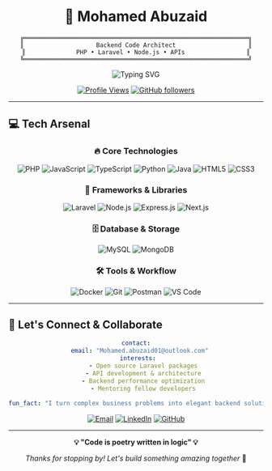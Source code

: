 # <div align="center">🚀 Mohamed Abuzaid</div>

<div align="center">
  
```ascii
╔══════════════════════════════════════════════════════════════╗
║                    Backend Code Architect                    ║
║              PHP • Laravel • Node.js • APIs                 ║
╚══════════════════════════════════════════════════════════════╝
```

<img src="https://readme-typing-svg.herokuapp.com?font=Fira+Code&weight=500&size=25&pause=1000&color=00D9FF&center=true&vCenter=true&random=false&width=600&lines=Building+Scalable+Backend+Solutions;Crafting+Clean+API+Architectures;Turning+Ideas+Into+Digital+Reality" alt="Typing SVG" />

[![Profile Views](https://komarev.com/ghpvc/?username=mohamedabuzaid&label=Profile%20Views&color=00d9ff&style=for-the-badge)](https://github.com/mohamedabuzaid)
[![GitHub followers](https://img.shields.io/github/followers/mohamedabuzaid?label=Followers&style=for-the-badge&color=00d9ff)](https://github.com/mohamedabuzaid)

</div>

---



## 💻 Tech Arsenal

<div align="center">

### 🔥 Core Technologies
![PHP](https://img.shields.io/badge/PHP-777BB4?style=for-the-badge&logo=php&logoColor=white)
![JavaScript](https://img.shields.io/badge/JavaScript-F7DF1E?style=for-the-badge&logo=javascript&logoColor=black)
![TypeScript](https://img.shields.io/badge/TypeScript-3178C6?style=for-the-badge&logo=typescript&logoColor=white)
![Python](https://img.shields.io/badge/Python-3776AB?style=for-the-badge&logo=python&logoColor=white)
![Java](https://img.shields.io/badge/Java-ED8B00?style=for-the-badge&logo=openjdk&logoColor=white)
![HTML5](https://img.shields.io/badge/HTML5-E34F26?style=for-the-badge&logo=html5&logoColor=white)
![CSS3](https://img.shields.io/badge/CSS3-1572B6?style=for-the-badge&logo=css3&logoColor=white)

### 🚀 Frameworks & Libraries
![Laravel](https://img.shields.io/badge/Laravel-FF2D20?style=for-the-badge&logo=laravel&logoColor=white)
![Node.js](https://img.shields.io/badge/Node.js-339933?style=for-the-badge&logo=nodedotjs&logoColor=white)
![Express.js](https://img.shields.io/badge/Express.js-000000?style=for-the-badge&logo=express&logoColor=white)
![Next.js](https://img.shields.io/badge/Next.js-000000?style=for-the-badge&logo=nextdotjs&logoColor=white)

### 🗄️ Database & Storage
![MySQL](https://img.shields.io/badge/MySQL-4479A1?style=for-the-badge&logo=mysql&logoColor=white)
![MongoDB](https://img.shields.io/badge/MongoDB-47A248?style=for-the-badge&logo=mongodb&logoColor=white)

### 🛠️ Tools & Workflow
![Docker](https://img.shields.io/badge/Docker-2496ED?style=for-the-badge&logo=docker&logoColor=white)
![Git](https://img.shields.io/badge/Git-F05032?style=for-the-badge&logo=git&logoColor=white)
![Postman](https://img.shields.io/badge/Postman-FF6C37?style=for-the-badge&logo=postman&logoColor=white)
![VS Code](https://img.shields.io/badge/VS_Code-007ACC?style=for-the-badge&logo=visualstudiocode&logoColor=white)

</div>

---




## 🤝 Let's Connect & Collaborate

<div align="center">

```yaml
contact:
  email: "Mohamed.abuzaid01@outlook.com"
  interests: 
    - Open source Laravel packages
    - API development & architecture
    - Backend performance optimization
    - Mentoring fellow developers
  
fun_fact: "I turn complex business problems into elegant backend solutions ⚡"
```

[![Email](https://img.shields.io/badge/Email-D14836?style=for-the-badge&logo=gmail&logoColor=white)](mailto:mohamed.abuzaid01@outlook.com)
[![LinkedIn](https://img.shields.io/badge/LinkedIn-0077B5?style=for-the-badge&logo=linkedin&logoColor=white)](https://linkedin.com/in/your-profile)
[![GitHub](https://img.shields.io/badge/GitHub-100000?style=for-the-badge&logo=github&logoColor=white)](https://github.com/mohamedabuzaid)

</div>

---

<div align="center">
  
**💡 "Code is poetry written in logic" 💡**

*Thanks for stopping by! Let's build something amazing together* 🚀

</div>

